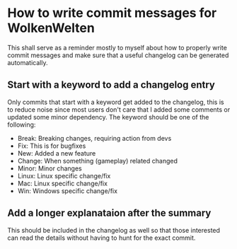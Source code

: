 # How to write commit messages for WolkenWelten
This shall serve as a reminder mostly to myself about how to properly write
commit messages and make sure that a useful changelog can be generated automatically.

## Start with a keyword to add a changelog entry
Only commits that start with a keyword get added to the changelog,
this is to reduce noise since most users don't care that I added some
comments or updated some minor dependency. The keyword should be one of
the following:

- Break: Breaking changes, requiring action from devs
- Fix: This is for bugfixes
- New: Added a new feature
- Change: When something (gameplay) related changed
- Minor: Minor changes
- Linux: Linux specific change/fix
- Mac: Linux specific change/fix
- Win: Windows specific change/fix

## Add a longer explanataion after the summary
This should be included in the changelog as well so that those interested can read the details without having to hunt for the exact commit.
